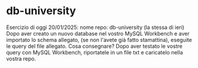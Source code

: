 # db-university

Esercizio di oggi 20/01/2025:
nome repo: db-university (la stessa di ieri)
Dopo aver creato un nuovo database nel vostro MySQL Workbench e aver importato lo schema allegato, (se non l'avete già fatto stamattina), eseguite le query del file allegato.
Cosa consegnare?
Dopo aver testato le vostre query con MySQL Workbench, riportatele in un file txt e caricatelo nella vostra repo.
